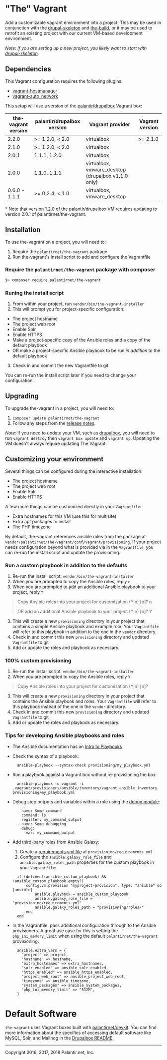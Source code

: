 # "The" Vagrant

Add a customizable vagrant environment into a project. This may be used in conjunction with the [drupal-skeleton](https://github.com/palantirnet/drupal-skeleton) and [the-build](https://github.com/palantirnet/the-build), or it may be used to retrofit an existing project with our current VM-based development environment.

_Note: If you are setting up a new project, you likely want to start with [drupal-skeleton](https://github.com/palantirnet/drupal-skeleton)._

## Dependencies

This Vagrant configuration requires the following plugins:

* [vagrant-hostmanager](https://github.com/devopsgroup-io/vagrant-hostmanager)
* [vagrant-auto_network](https://github.com/oscar-stack/vagrant-auto_network)

This setup will use a version of the [palantir/drupalbox](https://app.vagrantup.com/palantir/boxes/drupalbox) Vagrant box:

| the-vagrant version | palantir/drupalbox version | Vagrant provider | Vagrant version |
|---|---|---|---|
| 2.2.0 | >= 1.2.0, < 2.0 | virtualbox | >= 2.1.0 |
| 2.1.0 | >= 1.2.0, < 2.0 | virtualbox |
| 2.0.1 | 1.1.1, 1.2.0 | virtualbox |
| 2.0.0 | 1.1.0, 1.1.1 | virtualbox, vmware_desktop (drupalbox v1.1.0 only) |
| 0.6.0 - 1.1.1 | >= 0.2.4, < 1.0 | virtualbox, vmware_desktop |

\* Note that version 1.2.0 of the palantir/drupalbox VM requires updating to version 2.0.1 of palantirnet/the-vagrant.

## Installation

To use the-vagrant on a project, you will need to:

1. Require the `palantirnet/the-vagrant` package
2. Run the-vagrant's install script to add and configure the Vagrantfile

### Require the `palantirnet/the-vagrant` package with composer

```sh
$> composer require palantirnet/the-vagrant
```

### Runing the install script

1. From within your project, run `vendor/bin/the-vagrant-installer`
2. This will prompt you for project-specific configuration:
  * The project hostname
  * The project web root
  * Enable Solr
  * Enable HTTPS
  * Make a project-specific copy of the Ansible roles and a copy of the default playbook
  * OR make a project-specific Ansible playbook to be run _in addition_ to the default playbook
3. Check in and commit the new Vagrantfile to git

You can re-run the install script later if you need to change your configuration.

## Upgrading

To upgrade the-vagrant in a project, you will need to:

1. `composer update palantirnet/the-vagrant`
2. Follow any steps from the [release notes](https://github.com/palantirnet/the-vagrant/releases).

*Note:* If you need to update your VM, such as [drupalbox](https://app.vagrantup.com/palantir/boxes/drupalbox), you will need to run `vagrant destroy` then `vagrant box update` and `vagrant up`. Updating the VM doesn't always require updating The Vagrant.

## Customizing your environment

Several things can be configured during the interactive installation:

* The project hostname
* The project web root
* Enable Solr
* Enable HTTPS

A few more things can be customized directly in your `Vagrantfile`:

* Extra hostnames for this VM (use this for multisite)
* Extra apt packages to install
* The PHP timezone

By default, the-vagrant references ansible roles from the package at `vendor/palantirnet/the-vagrant/conf/vagrant/provisioning`. If your project needs configuration beyond what is provided via in the `Vagrantfile`, you can re-run the install script and update the provisioning.

### Run a custom playbook in addition to the defaults

1. Re-run the install script: `vendor/bin/the-vagrant-installer`
2. When you are prompted to copy the Ansible roles, reply `n`
3. When you are prompted to add an additional Ansible playbook to your project, reply `Y`

  > Copy Ansible roles into your project for customization (Y,n) [n]? n
  >
  > OR add an additional Ansible playbook to your project  (Y,n) [n]? Y
3. This will create a new `provisioning` directory in your project that contains a simple Ansible playbook and example role. Your `Vagrantfile` will refer to this playbook in addition to the one in the `vendor` directory.
4. Check in and commit this new `provisioning` directory and updated `Vagrantfile` to git
5. Add or update the roles and playbook as necessary.

### 100% custom provisioning

1. Re-run the install script: `vendor/bin/the-vagrant-installer`
2. When you are prompted to copy the Ansible roles, reply `Y`:

  > Copy Ansible roles into your project for customization (Y,n) [n]?
3. This will create a new `provisioning` directory in your project that contains the Ansible playbook and roles. Your `Vagrantfile` will refer to this playbook instead of the one in the `vendor` directory.
4. Check in and commit this new `provisioning` directory and updated `Vagrantfile` to git
5. Add or update the roles and playbook as necessary.

### Tips for developing Ansible playbooks and roles

* The Ansible documentation has an [Intro to Playbooks](https://docs.ansible.com/ansible/latest/user_guide/playbooks_intro.html)
* Check the syntax of a playbook:

  ```
    ansible-playbook --syntax-check provisioning/my_playbook.yml
  ```
* Run a playbook against a Vagrant box without re-provisioning the box:

  ```
    ansible-playbook -u vagrant -i .vagrant/provisioners/ansible/inventory/vagrant_ansible_inventory provisioning/my_playbook.yml
  ```
* Debug step outputs and variables within a role using the [debug module](https://docs.ansible.com/ansible/devel/modules/debug_module.html):

  ```
    - name: Some command
      command: ls
      register: my_command_output
    - name: Some debugging
      debug:
        var: my_command_output
  ```
* Add third-party roles from Ansible Galaxy:
  1. Create a [requirements.yml file](https://docs.ansible.com/ansible/devel/reference_appendices/galaxy.html?highlight=requirements%20yml#installing-multiple-roles-from-a-file) at `provisioning/requirements.yml`
  2. Configure the `ansible.galaxy_role_file` and `ansible.galaxy_roles_path` properties for the custom playbook in your `Vagrantfile`:

  ```
    if (defined?(ansible_custom_playbook) && !ansible_custom_playbook.empty?)
        config.vm.provision "myproject-provision", type: "ansible" do |ansible|
            ansible.playbook = ansible_custom_playbook
            ansible.galaxy_role_file = "provisioning/requirements.yml"
            ansible.galaxy_roles_path = "provisioning/roles/"
        end
    end
  ```
* In the Vagrantfile, pass additional configuration through to the Ansible provisioners. A great use case for this is setting the `php_ini_memory_limit` when using the default `palantirnet/the-vagrant` provisioning:

  ```
    ansible.extra_vars = {
      "project" => project,
      "hostname" => hostname,
      "extra_hostnames" => extra_hostnames,
      "solr_enabled" => ansible_solr_enabled,
      "https_enabled" => ansible_https_enabled,
      "project_web_root" => ansible_project_web_root,
      "timezone" => ansible_timezone,
      "system_packages" => ansible_system_packages,
      "php_ini_memory_limit" => "512M",
    }
  ```

# Default Software

`the-vagrant` uses Vagrant boxes built with [palantirnet/devkit](https://github.com/palantirnet/devkit). You can find more information about the specifics of accessing default software like MySQL, Solr, and Mailhog in the [Drupalbox README](https://github.com/palantirnet/devkit/blob/develop/drupalbox/README.md).

----
Copyright 2016, 2017, 2018 Palantir.net, Inc.
